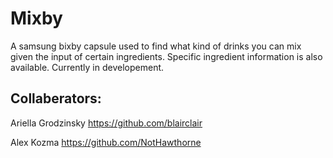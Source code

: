 # Mixby

A samsung bixby capsule used to find what kind of drinks you can mix given the input of certain ingredients. Specific ingredient information is also available. 
Currently in developement.

Collaberators:
-------------
Ariella Grodzinsky https://github.com/blairclair

Alex Kozma https://github.com/NotHawthorne
